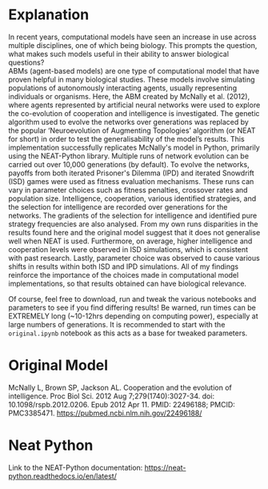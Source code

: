 # Explanation

In recent years, computational models have seen an increase in use across multiple disciplines, one of which being biology. This prompts the question, what makes such models useful in their ability to answer biological questions?  
ABMs (agent-based models) are one type of computational model that have proven helpful in many biological studies. These models involve simulating populations of autonomously interacting agents, usually representing individuals or organisms. 
Here, the ABM created by McNally et al. (2012), where agents represented by artificial neural networks were used to explore the co-evolution of cooperation and intelligence is investigated. 
The genetic algorithm used to evolve the networks over generations was replaced by the popular ‘Neuroevolution of Augmenting Topologies’ algorithm (or NEAT for short) in order to test the generalisability of the model’s results. 
This implementation successfully replicates McNally's model in Python, primarily using the NEAT-Python library. Multiple runs of network evolution can be carried out over 10,000 generations (by default). 
To evolve the networks, payoffs from both iterated Prisoner's Dilemma (IPD) and iterated Snowdrift (ISD) games were used as fitness evaluation mechanisms. 
These runs can vary in parameter choices such as fitness penalties, crossover rates and population size. Intelligence, cooperation, various identified strategies, and the selection for intelligence are recorded over generations for the networks. 
The gradients of the selection for intelligence and identified pure strategy frequencies are also analysed. From my own runs disparities in the results found here and the original model suggest that it does not generalise well when NEAT is used. Furthermore, 
on average, higher intelligence and cooperation levels were observed in ISD simulations, which is consistent with past research. Lastly, parameter choice
was observed to cause various shifts in results within both ISD and IPD simulations. All of my findings reinforce the importance of the choices made in computational model implementations, so that results obtained can have biological relevance.

Of course, feel free to download, run and tweak the various notebooks and parameters to see if you find differing results! Be warned, run times can be EXTREMELY long (~10-12hrs depending on computing power), especially at large numbers of generations. It is recommended to start with the `original.ipynb` notebook as this acts as a base for tweaked parameters.

# Original Model
McNally L, Brown SP, Jackson AL. Cooperation and the evolution of intelligence. Proc Biol Sci. 2012 Aug 7;279(1740):3027-34. doi: 10.1098/rspb.2012.0206. Epub 2012 Apr 11. PMID: 22496188; PMCID: PMC3385471.
https://pubmed.ncbi.nlm.nih.gov/22496188/

# Neat Python
Link to the NEAT-Python documentation: https://neat-python.readthedocs.io/en/latest/
